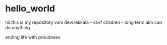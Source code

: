 # hello_world
hii.this is my repositoty
vani devi lekkala - ssvf children - long term aim
can do anything


ending life with proudness
